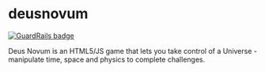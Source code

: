 deusnovum
=========

[![GuardRails badge](https://badges.production.guardrails.io/dwmkerr/deusnovum.svg)](https://www.guardrails.io)

Deus Novum is an HTML5/JS game that lets you take control of a Universe - manipulate time, space and physics to complete challenges.
